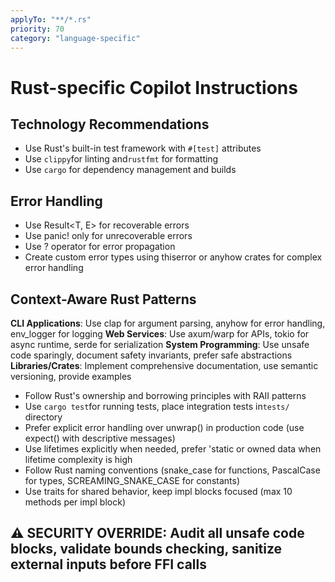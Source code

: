 ```yaml
---
applyTo: "**/*.rs"
priority: 70
category: "language-specific"
---
```


# Rust-specific Copilot Instructions

## Technology Recommendations

- Use Rust's built-in test framework with `#[test]` attributes
- Use `clippy`for linting and`rustfmt` for formatting
- Use `cargo` for dependency management and builds

## Error Handling

- Use Result<T, E> for recoverable errors
- Use panic! only for unrecoverable errors
- Use ? operator for error propagation
- Create custom error types using thiserror or anyhow crates for complex error handling

## Context-Aware Rust Patterns

**CLI Applications**: Use clap for argument parsing, anyhow for error handling, env_logger for logging
**Web Services**: Use axum/warp for APIs, tokio for async runtime, serde for serialization
**System Programming**: Use unsafe code sparingly, document safety invariants, prefer safe abstractions
**Libraries/Crates**: Implement comprehensive documentation, use semantic versioning, provide examples

- Follow Rust's ownership and borrowing principles with RAII patterns
- Use `cargo test`for running tests, place integration tests in`tests/` directory
- Prefer explicit error handling over unwrap() in production code (use expect() with descriptive messages)
- Use lifetimes explicitly when needed, prefer 'static or owned data when lifetime complexity is high
- Follow Rust naming conventions (snake_case for functions, PascalCase for types, SCREAMING_SNAKE_CASE for constants)
- Use traits for shared behavior, keep impl blocks focused (max 10 methods per impl block)

## ⚠️ SECURITY OVERRIDE: Audit all unsafe code blocks, validate bounds checking, sanitize external inputs before FFI calls
